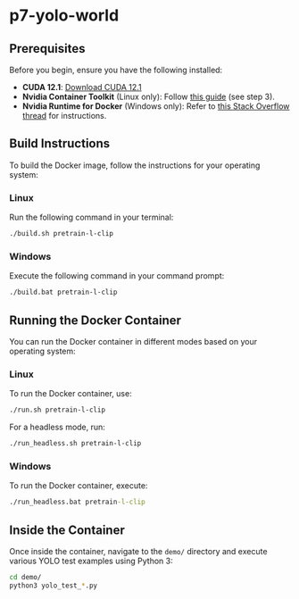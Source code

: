 # p7-yolo-world

## Prerequisites

Before you begin, ensure you have the following installed:

- **CUDA 12.1**: [Download CUDA 12.1](https://developer.nvidia.com/cuda-12-1-0-download-archive)
- **Nvidia Container Toolkit** (Linux only): Follow [this guide](https://docs.omniverse.nvidia.com/isaacsim/latest/installation/install_container.html#container-setup) (see step 3).
- **Nvidia Runtime for Docker** (Windows only): Refer to [this Stack Overflow thread](https://stackoverflow.com/questions/77323535/add-nvidia-runtime-to-docker-runtimes-on-windows-wsl) for instructions.

## Build Instructions

To build the Docker image, follow the instructions for your operating system:

### Linux
Run the following command in your terminal:
```bash
./build.sh pretrain-l-clip
```

### Windows
Execute the following command in your command prompt:
```bash
./build.bat pretrain-l-clip
```

## Running the Docker Container

You can run the Docker container in different modes based on your operating system:

### Linux
To run the Docker container, use:
```bash
./run.sh pretrain-l-clip
```
For a headless mode, run:
```bash
./run_headless.sh pretrain-l-clip
```

### Windows
To run the Docker container, execute:
```bat
./run_headless.bat pretrain-l-clip
```

## Inside the Container

Once inside the container, navigate to the `demo/` directory and execute various YOLO test examples using Python 3:
```bash
cd demo/
python3 yolo_test_*.py
```

